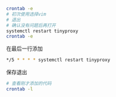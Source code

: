 

```bash
crontab -e
# 初次使用选择vim
# 退出
# 确认没有问题后再打开
systemctl restart tinyproxy
crontab -e
```

在最后一行添加

```bash
*/5 * * * * systemctl restart tinyproxy
```

保存退出

```bash
# 查看刚才添加的代码
crontab -l
```





